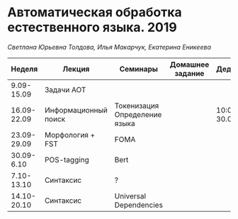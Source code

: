 # Автоматическая обработка естественного языка. 2019
*Светлана Юрьевна Толдова, Илья Макарчук, Екатерина Еникеева*

|Неделя|Лекция|Семинары|Домашнее задание|Дедлайн|
|-|-|-|-|-|
|9.09-15.09|Задачи АОТ||||
|16.09-22.09|Информационный поиск|Токенизация <br> Определение языка||10:00 30.09|
|23.09-29.09|Морфология + FST|FOMA|||
|30.09-6.10|POS-tagging|Bert|||
|7.10-13.10|Синтаксис|?|||
|14.10-20.10|Синтаксис|Universal Dependencies|||
